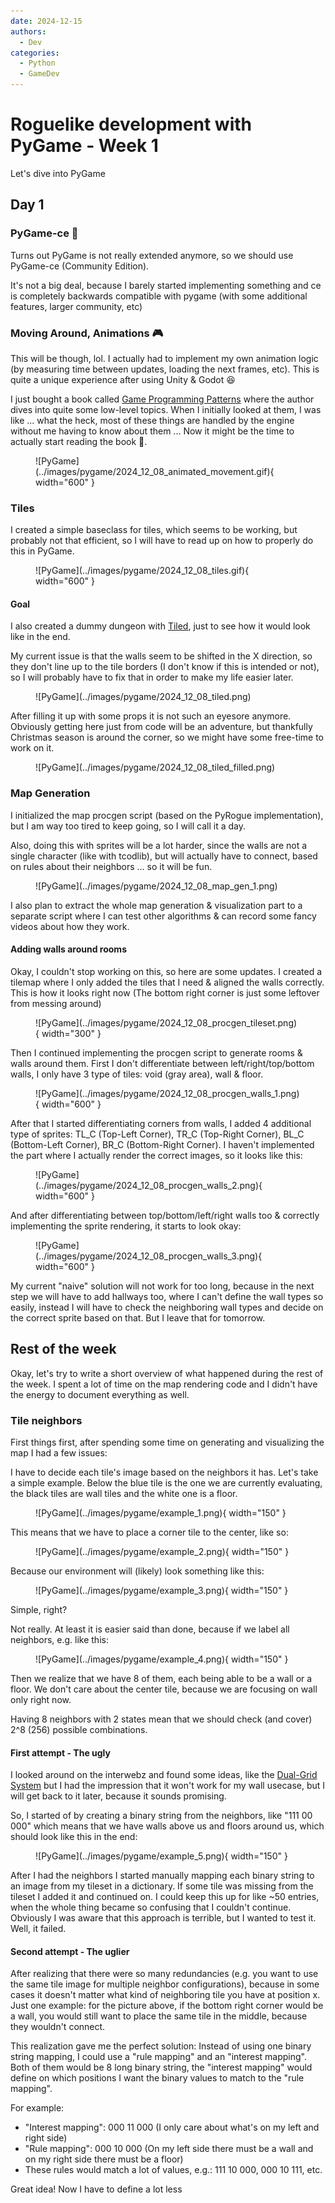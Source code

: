 ```yaml
---
date: 2024-12-15
authors:
  - Dev
categories:
  - Python
  - GameDev
---
```


# Roguelike development with PyGame - Week 1

Let's dive into PyGame

<!-- more -->

## Day 1

### PyGame-ce :crown:

Turns out PyGame is not really extended anymore, so we should use PyGame-ce (Community Edition). 

It's not a big deal, because I barely started implementing something and ce is completely backwards compatible with pygame (with some additional features, larger community, etc)

### Moving Around, Animations :video_game:

This will be though, lol. I actually had to implement my own animation logic (by measuring time between updates, loading the next frames, etc). This is quite a unique experience after using Unity & Godot :laughing:

I just bought a book called [Game Programming Patterns](https://gameprogrammingpatterns.com/) where the author dives into quite some low-level topics. When I initially looked at them, I was like ... what the heck, most of these things are handled by the engine without me having to know about them ... Now it might be the time to actually start reading the book :book:.

<figure markdown="span">
    ![PyGame](../images/pygame/2024_12_08_animated_movement.gif){ width="600" }
</figure>

### Tiles

I created a simple baseclass for tiles, which seems to be working, but probably not that efficient, so I will have to read up on how to properly do this in PyGame.

<figure markdown="span">
    ![PyGame](../images/pygame/2024_12_08_tiles.gif){ width="600" }
</figure>

#### Goal   

I also created a dummy dungeon with [Tiled](https://www.mapeditor.org/), just to see how it would look like in the end.

My current issue is that the walls seem to be shifted in the X direction, so they don't line up to the tile borders (I don't know if this is intended or not), so I will probably have to fix that in order to make my life easier later.

<figure markdown="span">
    ![PyGame](../images/pygame/2024_12_08_tiled.png)
</figure>

After filling it up with some props it is not such an eyesore anymore. Obviously getting here just from code will be an adventure, but thankfully Christmas season is around the corner, so we might have some free-time to work on it.

<figure markdown="span">
    ![PyGame](../images/pygame/2024_12_08_tiled_filled.png)
</figure>

### Map Generation 

I initialized the map procgen script (based on the PyRogue implementation), but I am way too tired to keep going, so I will call it a day.

Also, doing this with sprites will be a lot harder, since the walls are not a single character (like with tcodlib), 
but will actually have to connect, based on rules about their neighbors ... so it will be fun. 

<figure markdown="span">
    ![PyGame](../images/pygame/2024_12_08_map_gen_1.png)
</figure>

I also plan to extract the whole map generation & visualization part to a separate script where I can test other algorithms & can record some fancy videos about how they work. 

#### Adding walls around rooms

Okay, I couldn't stop working on this, so here are some updates. I created a tilemap where I only added the tiles that I need & aligned the walls correctly. This is how it looks right now (The bottom right corner is just some leftover from messing around)

<figure markdown="span">
    ![PyGame](../images/pygame/2024_12_08_procgen_tileset.png){ width="300" }
</figure>

Then I continued implementing the procgen script to generate rooms & walls around them. First I don't differentiate between left/right/top/bottom walls, I only have 3 type of tiles: void (gray area), wall & floor.

<figure markdown="span">
    ![PyGame](../images/pygame/2024_12_08_procgen_walls_1.png){ width="600" }
</figure>

After that I started differentiating corners from walls, I added 4 additional type of sprites: TL_C (Top-Left Corner), TR_C (Top-Right Corner), BL_C (Bottom-Left Corner), BR_C (Bottom-Right Corner). I haven't implemented the part where I actually render the correct images, so it looks like this:

<figure markdown="span">
    ![PyGame](../images/pygame/2024_12_08_procgen_walls_2.png){ width="600" }
</figure>

And after differentiating between top/bottom/left/right walls too & correctly implementing the sprite rendering, it starts to look okay:

<figure markdown="span">
    ![PyGame](../images/pygame/2024_12_08_procgen_walls_3.png){ width="600" }
</figure>

My current "naive" solution will not work for too long, because in the next step we will have to add hallways too, where I can't define the wall types so easily, instead I will have to check the neighboring wall types and decide on the correct sprite based on that. But I leave that for tomorrow.

## Rest of the week

Okay, let's try to write a short overview of what happened during the rest of the week. I spent a lot of time on the map rendering code and I didn't have the energy to document everything as well.

### Tile neighbors

First things first, after spending some time on generating and visualizing the map I had a few issues:

I have to decide each tile's image based on the neighbors it has. Let's take a simple example. Below the blue tile is the one we are currently evaluating, the black tiles are wall tiles and the white one is a floor.

<figure markdown="span">
    ![PyGame](../images/pygame/example_1.png){ width="150" }
</figure>

This means that we have to place a corner tile to the center, like so:

<figure markdown="span">
    ![PyGame](../images/pygame/example_2.png){ width="150" }
</figure>

Because our environment will (likely) look something like this:

<figure markdown="span">
    ![PyGame](../images/pygame/example_3.png){ width="150" }
</figure>

Simple, right?

Not really. At least it is easier said than done, because if we label all neighbors, e.g. like this:

<figure markdown="span">
    ![PyGame](../images/pygame/example_4.png){ width="150" }
</figure>

Then we realize that we have 8 of them, each being able to be a wall or a floor. We don't care about the center tile, because we are focusing on wall only right now.

Having 8 neighbors with 2 states mean that we should check (and cover) 2^8 (256) possible combinations.

#### First attempt - The ugly

I looked around on the interwebz and found some ideas, like the [Dual-Grid System](https://www.youtube.com/watch?v=jEWFSv3ivTg) but I had the impression that it won't work for my wall usecase, but I will get back to it later, because it sounds promising. 

So, I started of by creating a binary string from the neighbors, like "111 00 000" which means that we have walls above us and floors around us, which should look like this in the end:

<figure markdown="span">
    ![PyGame](../images/pygame/example_5.png){ width="150" }
</figure>

After I had the neighbors I started manually mapping each binary string to an image from my tileset in a dictionary. If some tile was missing from the tileset I added it and continued on. I could keep this up for like ~50 entries, when the whole thing became so confusing that I couldn't continue. Obviously I was aware that this approach is terrible, but I wanted to test it. Well, it failed.

#### Second attempt - The uglier

After realizing that there were so many redundancies (e.g. you want to use the same tile image for multiple neighbor configurations), because in some cases it doesn't matter what kind of neighboring tile you have at position x. Just one example: for the picture above, if the bottom right corner would be a wall, you would still want to place the same tile in the middle, because they wouldn't connect.

This realization gave me the perfect solution: Instead of using one binary string mapping, I could use a "rule mapping" and an "interest mapping".
Both of them would be 8 long binary string, the "interest mapping" would define on which positions I want the binary values to match to the "rule mapping".

For example:


* "Interest mapping": 000 11 000 (I only care about what's on my left and right side)
* "Rule mapping": 000 10 000 (On my left side there must be a wall and on my right side there must be a floor)
* These rules would match a lot of values, e.g.: 111 10 000, 000 10 111, etc.

Great idea! Now I have to define a lot less 
